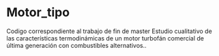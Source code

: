 # Motor_tipo
Codigo correspondiente al trabajo de fin de master Estudio cualitativo de las características termodinámicas de un motor turbofán comercial de última generación con combustibles alternativos..
